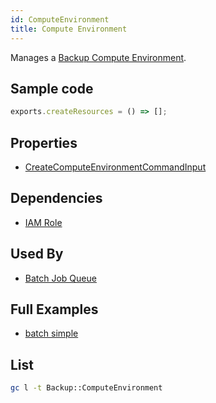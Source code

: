 ```yaml
---
id: ComputeEnvironment
title: Compute Environment
---
```


Manages a [Backup Compute Environment](https://console.aws.amazon.com/batch/home#compute-environments).

## Sample code

```js
exports.createResources = () => [];
```

## Properties

- [CreateComputeEnvironmentCommandInput](https://docs.aws.amazon.com/AWSJavaScriptSDK/v3/latest/clients/client-batch/interfaces/createcomputeenvironmentcommandinput.html)

## Dependencies

- [IAM Role](../IAM/Role.md)

## Used By

- [Batch Job Queue](./JobQueue.md)

## Full Examples

- [batch simple](https://github.com/grucloud/grucloud/tree/main/examples/aws/Batch/batch-simple)

## List

```sh
gc l -t Backup::ComputeEnvironment
```

```txt

```
